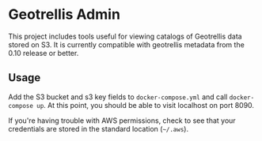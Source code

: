 # Geotrellis Admin

This project includes tools useful for viewing catalogs of Geotrellis
data stored on S3. It is currently compatible with geotrellis metadata
from the 0.10 release or better.

## Usage

Add the S3 bucket and s3 key fields to `docker-compose.yml` and
call `docker-compose up`. At this point, you should be able to visit
localhost on port 8090.

If you're having trouble with AWS permissions, check to see that your
credentials are stored in the standard location (`~/.aws`).

